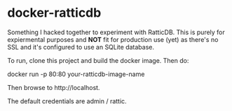 # docker-ratticdb

Something I hacked together to experiment with RatticDB. This is purely for expiermental purposes and **NOT** fit for production use (yet) as there's no SSL and it's configured to use an SQLite database.

To run, clone this project and build the docker image. Then do:

docker run -p 80:80 your-ratticdb-image-name

Then browse to http://localhost.

The default credentials are admin / rattic.
